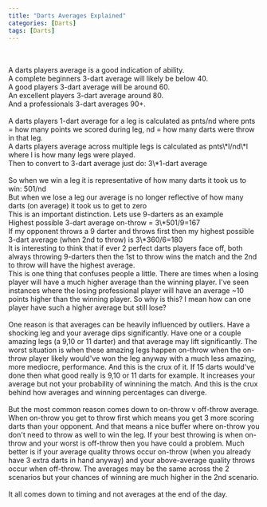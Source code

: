 ```yaml
---
title: "Darts Averages Explained"
categories: [Darts]
tags: [Darts]
---
```


<br/>
<br/>
A darts players average is a good indication of ability.<br/>
A complete beginners 3-dart average will likely be below 40.<br/>
A good players 3-dart average will be around 60.<br/>
An excellent players 3-dart average around 80.<br/>
And a professionals 3-dart averages 90+.<br/>
<br/>
A darts players 1-dart average for a leg is calculated as pnts/nd where pnts = how many points we scored during leg, nd = how many darts were throw in that leg.<br/>
A darts players average across multiple legs is calculated as pnts\*l/nd\*l where l is how many legs were played.<br/>
Then to convert to 3-dart average just do: 3\*1-dart average<br/>
<br/>
So when we win a leg it is representative of how many darts it took us to win: 501/nd<br/>
But when we lose a leg our average is no longer reflective of how many darts (on average) it took us to get to zero<br/>
This is an important distinction. Lets use 9-darters as an example<br/>
Highest possible 3-dart average on-throw = 3\*501/9=167<br/>
If my opponent throws a 9 darter and throws first then my highest possible 3-dart average (when 2nd to throw) is 3\*360/6=180<br/>
It is interesting to think that if ever 2 perfect darts players face off, both always throwing 9-darters then the 1st to throw wins the match and the 2nd to throw will have the highest average.<br/>
This is one thing that confuses people a little. There are times when a losing player will have a much higher average than the winning player. I've seen instances where the losing professional player will have an average ~10 points higher than the winning player. So why is this? I mean how can one player have such a higher average but still lose?<br/>
<br/>
One reason is that averages can be heavily influenced by outliers.
Have a shocking leg and your average dips significantly.
Have one or a couple amazing legs (a 9,10 or 11 darter) and that average may lift significantly. The worst situation is when these amazing legs happen on-throw when the on-throw player likely would've won the leg anyway with a much less amazing, more mediocre, performance. And this is the crux of it. If 15 darts would've done then what good really is 9,10 or 11 darts for example. It increases your average but not your probability of winnining the match. And this is the crux behind how averages and winning percentages can diverge.<br/>
<br/>
But the most common reason comes down to on-throw v off-throw average. When on-throw you get to throw first which means you get 3 more scoring darts than your opponent. And that means a nice buffer where on-throw you don't need to throw as well to win the leg. If your best throwing is when on-throw and your worst is off-throw then you have could a problem. Much better is if your average quality throws occur on-throw (when you already have 3 extra darts in hand anyway) and your above-average quality throws occur when off-throw. The averages may be the same across the 2 scenarios but your chances of winning are much higher in the 2nd scenario.<br/>
<br/>
It all comes down to timing and not averages at the end of the day.
